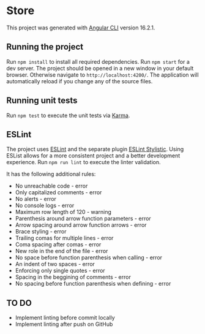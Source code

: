 # Store

This project was generated with [Angular CLI](https://github.com/angular/angular-cli) version 16.2.1.

## Running the project

Run `npm install` to install all required dependencies.
Run `npm start` for a dev server. The project should be opened in a new window in your default browser. Otherwise navigate to `http://localhost:4200/`. The application will automatically reload if you change any of the source files.

## Running unit tests

Run `npm test` to execute the unit tests via [Karma](https://karma-runner.github.io).

## ESLint

The project uses [ESLint](https://eslint.org/) and the separate plugin [ESLint Stylistic](https://eslint.style).
Using ESList allows for a more consistent project and a better development experience.
Run `npm run lint` to execute the linter validation.

It has the following additional rules:
- No unreachable code - error
- Only capitalized comments - error
- No alerts - error
- No console logs - error
- Maximum row length of 120 - warning
- Parenthesis around arrow function parameters - error
- Arrow spacing around arrow function arrows - error
- Brace styling - error
- Trailing comas for multiple lines - error
- Coma spacing after comas - error
- New role in the end of the file - error
- No space before function parenthesis when calling - error
- An indent of two spaces - error
- Enforcing only single quotes - error
- Spacing in the beggining of comments - error
- No spacing before function parenthesis when defining - error

## TO DO

- Implement linting before commit locally
- Implement linting after push on GitHub
